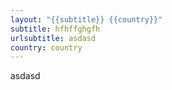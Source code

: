 ```yaml
---
layout: "{{subtitle}} {{country}}"
subtitle: hfhffghgfh
urlsubtitle: asdasd
country: country
---
```

asdasd